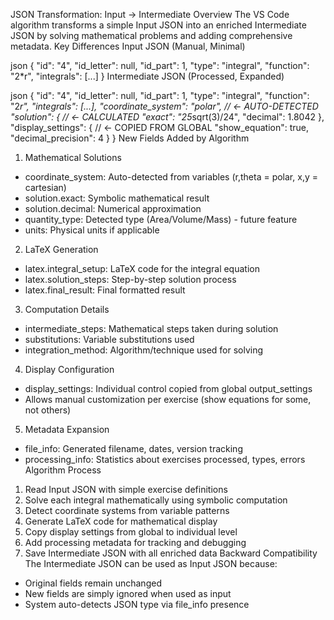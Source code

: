JSON Transformation: Input → Intermediate
Overview
The VS Code algorithm transforms a simple Input JSON into an enriched Intermediate JSON by solving mathematical problems and adding comprehensive metadata.
Key Differences
Input JSON (Manual, Minimal)

json
{
  "id": "4", "id_letter": null, "id_part": 1,
  "type": "integral",
  "function": "2*r",
  "integrals": [...]
}
Intermediate JSON (Processed, Expanded)

json
{
  "id": "4", "id_letter": null, "id_part": 1,
  "type": "integral",
  "function": "2*r",
  "integrals": [...],
  "coordinate_system": "polar",           // ← AUTO-DETECTED
  "solution": {                           // ← CALCULATED
    "exact": "25*sqrt(3)/24",
    "decimal": 1.8042
  },
  "display_settings": {                   // ← COPIED FROM GLOBAL
    "show_equation": true,
    "decimal_precision": 4
  }
}
New Fields Added by Algorithm
1. Mathematical Solutions
* coordinate_system: Auto-detected from variables (r,theta = polar, x,y = cartesian)
* solution.exact: Symbolic mathematical result
* solution.decimal: Numerical approximation
* quantity_type: Detected type (Area/Volume/Mass) - future feature
* units: Physical units if applicable
2. LaTeX Generation
* latex.integral_setup: LaTeX code for the integral equation
* latex.solution_steps: Step-by-step solution process
* latex.final_result: Final formatted result
3. Computation Details
* intermediate_steps: Mathematical steps taken during solution
* substitutions: Variable substitutions used
* integration_method: Algorithm/technique used for solving
4. Display Configuration
* display_settings: Individual control copied from global output_settings
* Allows manual customization per exercise (show equations for some, not others)
5. Metadata Expansion
* file_info: Generated filename, dates, version tracking
* processing_info: Statistics about exercises processed, types, errors
Algorithm Process
1. Read Input JSON with simple exercise definitions
2. Solve each integral mathematically using symbolic computation
3. Detect coordinate systems from variable patterns
4. Generate LaTeX code for mathematical display
5. Copy display settings from global to individual level
6. Add processing metadata for tracking and debugging
7. Save Intermediate JSON with all enriched data
Backward Compatibility
The Intermediate JSON can be used as Input JSON because:
* Original fields remain unchanged
* New fields are simply ignored when used as input
* System auto-detects JSON type via file_info presence

